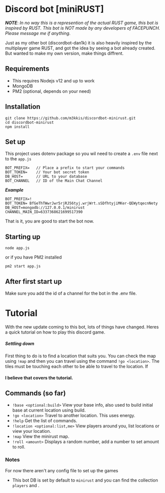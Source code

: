 # Discord bot [miniRUST]
***NOTE***: *In no way this is a represention of the actual RUST game, this bot is inspired by RUST. This bot is NOT made by any developers of FACEPUNCH. Please message me if anything*.

Just as my other bot (discordbot-dan1k) it is also heavily inspired by the multiplayer game RUST, and got the idea by seeing a bot already created. But wanted to make my own version, make things diffrent.

## Requirements
* This requires Nodejs v12 and up to work
* MongoDB
* PM2 (optional, depends on your need)

## Installation
```
git clone https://github.com/m3kkis/discordbot-minirust.git
cd discordbot-minirust
npm install
```
## Set up
This project uses dotenv package so you wil need to create a `.env` file next to the `app.js`

```
BOT_PREFIX=   // Place a prefix to start your commands
BOT_TOKEN=    // Your bot secret token
DB_HOST=      // URL to your database
BOT_CHANNEL   // ID of the Main Chat Channel
```

***Example***
```
BOT_PREFIX=!
BOT_TOKEN= BfGeThTWwrJwr5rjRJ56tyj.wrjWrt.sSDfhtyjiMKer-QEWytqecnNety
DB_HOST=mongodb://127.0.0.1/minirust
CHANNEL_MAIN_ID=6337368621699517390
```

That is it, you are good to start the bot now.

## Starting up
```
node app.js
```

or if you have PM2 installed

```
pm2 start app.js
```

## After first start up
Make sure you add the id of a channel for the bot in the .env file.

# Tutorial
With the new update coming to this bot, lots of things have changed. Heres a quick tutorial on how to play this discord game.

##### Settling down
First thing to do is to find a location that suits you. You can check the map using `!map` and then you can travel using the command `!go <location>`. The tiles must be touching each other to be able to travel to the location. If


#### I believe that covers the tutorial.

## Commands (so far)
* `!base <optional:build>` View your base info, also used to build initial base at current location using build.
* `!go <location>` Travel to another location. This uses energy.
* `!help` Get the list of commands.
* `!location <optional:list,me>` View players around you, list locations or view your location.
* `!map` View the minirust map.
* `!roll <amount>` Displays a random number, add a number to set amount to roll.


### Notes
For now there aren't any config file to set up the games
* This bot DB is set by default to `minirust` and you can find the collection `players` and .